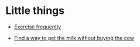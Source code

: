 # Little things


 - [Exercise frequently](../Exercise%20frequently/index.md)
    
 - [Find a way to get the milk without buying the cow](../Find%20a%20way%20to%20get%20the%20milk%20without%20buying%20the%20cow/index.md)
    
